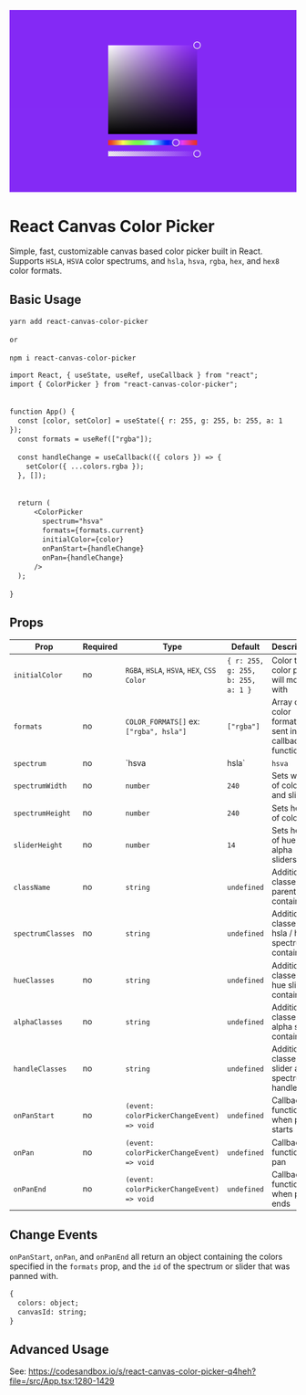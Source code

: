 ![Image of Color Picker](https://github.com/ScottSavarie/react-canvas-color-picker/blob/images/images/colorpicker.png)

# React Canvas Color Picker
Simple, fast, customizable canvas based color picker built in React. Supports `HSLA`, `HSVA` color spectrums, and `hsla`, `hsva`, `rgba`, `hex`, and `hex8` color formats.


## Basic Usage


```
yarn add react-canvas-color-picker

or

npm i react-canvas-color-picker

```

```
import React, { useState, useRef, useCallback } from "react";
import { ColorPicker } from "react-canvas-color-picker";


function App() {
  const [color, setColor] = useState({ r: 255, g: 255, b: 255, a: 1 });
  const formats = useRef(["rgba"]);
   
  const handleChange = useCallback(({ colors }) => {
    setColor({ ...colors.rgba });
  }, []);

  
  return (
      <ColorPicker
        spectrum="hsva"
        formats={formats.current}
        initialColor={color}
        onPanStart={handleChange}
        onPan={handleChange}
      />
  );

}

```

## Props

Prop | Required | Type | Default | Description
---- | -------- | ---- | ------- | -----------
`initialColor` | no | `RGBA`, `HSLA`, `HSVA`, `HEX`, `CSS Color` | `{ r: 255, g: 255, b: 255, a: 1 }` | Color the color picker will mount with
`formats` | no | `COLOR_FORMATS[]` ex: `["rgba", hsla"]` | `["rgba"]` | Array of color formats sent in callback functions
`spectrum` | no | `hsva | hsla` | `hsva` | Specify which color spectrum to use
`spectrumWidth` | no | `number` | `240` | Sets width of color box and sliders
`spectrumHeight` | no | `number` | `240` | Sets height of color box
`sliderHeight` | no | `number` | `14` | Sets height of hue and alpha sliders
`className` | no | `string` | `undefined` | Additional classes for parent container
`spectrumClasses` | no | `string` | `undefined` | Additional classes for hsla / hsva spectrum container
`hueClasses` | no | `string` | `undefined` | Additional classes for hue slider container
`alphaClasses` | no | `string` | `undefined` | Additional classes for alpha slider container
`handleClasses` | no | `string` | `undefined` | Additional classes for slider and spectrum handles
`onPanStart` | no | `(event: colorPickerChangeEvent) => void` | `undefined` | Callback function when pan starts
`onPan` | no | `(event: colorPickerChangeEvent) => void` | `undefined` | Callback function on pan
`onPanEnd` | no | `(event: colorPickerChangeEvent) => void` | `undefined` | Callback function when pan ends

## Change Events
`onPanStart`, `onPan`, and `onPanEnd` all return an object containing the colors specified in the `formats` prop, and the `id` of the spectrum or slider that was panned with. 

```
{
  colors: object;
  canvasId: string;
}
```



## Advanced Usage

See: https://codesandbox.io/s/react-canvas-color-picker-q4heh?file=/src/App.tsx:1280-1429
